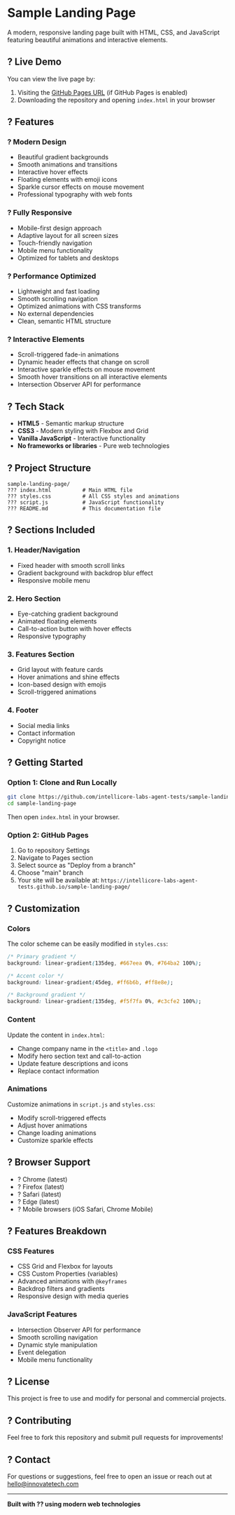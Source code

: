 # Sample Landing Page

A modern, responsive landing page built with HTML, CSS, and JavaScript featuring beautiful animations and interactive elements.

## ? Live Demo

You can view the live page by:
1. Visiting the [GitHub Pages URL](https://intellicore-labs-agent-tests.github.io/sample-landing-page/) (if GitHub Pages is enabled)
2. Downloading the repository and opening `index.html` in your browser

## ? Features

### ? **Modern Design**
- Beautiful gradient backgrounds
- Smooth animations and transitions
- Interactive hover effects
- Floating elements with emoji icons
- Sparkle cursor effects on mouse movement
- Professional typography with web fonts

### ? **Fully Responsive**
- Mobile-first design approach
- Adaptive layout for all screen sizes
- Touch-friendly navigation
- Mobile menu functionality
- Optimized for tablets and desktops

### ? **Performance Optimized**
- Lightweight and fast loading
- Smooth scrolling navigation
- Optimized animations with CSS transforms
- No external dependencies
- Clean, semantic HTML structure

### ? **Interactive Elements**
- Scroll-triggered fade-in animations
- Dynamic header effects that change on scroll
- Interactive sparkle effects on mouse movement
- Smooth hover transitions on all interactive elements
- Intersection Observer API for performance

## ? Tech Stack

- **HTML5** - Semantic markup structure
- **CSS3** - Modern styling with Flexbox and Grid
- **Vanilla JavaScript** - Interactive functionality
- **No frameworks or libraries** - Pure web technologies

## ? Project Structure

```
sample-landing-page/
??? index.html          # Main HTML file
??? styles.css          # All CSS styles and animations
??? script.js           # JavaScript functionality
??? README.md           # This documentation file
```

## ? Sections Included

### 1. **Header/Navigation**
- Fixed header with smooth scroll links
- Gradient background with backdrop blur effect
- Responsive mobile menu

### 2. **Hero Section**
- Eye-catching gradient background
- Animated floating elements
- Call-to-action button with hover effects
- Responsive typography

### 3. **Features Section**
- Grid layout with feature cards
- Hover animations and shine effects
- Icon-based design with emojis
- Scroll-triggered animations

### 4. **Footer**
- Social media links
- Contact information
- Copyright notice

## ? Getting Started

### Option 1: Clone and Run Locally
```bash
git clone https://github.com/intellicore-labs-agent-tests/sample-landing-page.git
cd sample-landing-page
```
Then open `index.html` in your browser.

### Option 2: GitHub Pages
1. Go to repository Settings
2. Navigate to Pages section
3. Select source as "Deploy from a branch"
4. Choose "main" branch
5. Your site will be available at: `https://intellicore-labs-agent-tests.github.io/sample-landing-page/`

## ? Customization

### **Colors**
The color scheme can be easily modified in `styles.css`:
```css
/* Primary gradient */
background: linear-gradient(135deg, #667eea 0%, #764ba2 100%);

/* Accent color */
background: linear-gradient(45deg, #ff6b6b, #ff8e8e);

/* Background gradient */
background: linear-gradient(135deg, #f5f7fa 0%, #c3cfe2 100%);
```

### **Content**
Update the content in `index.html`:
- Change company name in the `<title>` and `.logo`
- Modify hero section text and call-to-action
- Update feature descriptions and icons
- Replace contact information

### **Animations**
Customize animations in `script.js` and `styles.css`:
- Modify scroll-triggered effects
- Adjust hover animations
- Change loading animations
- Customize sparkle effects

## ? Browser Support

- ? Chrome (latest)
- ? Firefox (latest)
- ? Safari (latest)
- ? Edge (latest)
- ? Mobile browsers (iOS Safari, Chrome Mobile)

## ? Features Breakdown

### CSS Features
- CSS Grid and Flexbox for layouts
- CSS Custom Properties (variables)
- Advanced animations with `@keyframes`
- Backdrop filters and gradients
- Responsive design with media queries

### JavaScript Features
- Intersection Observer API for performance
- Smooth scrolling navigation
- Dynamic style manipulation
- Event delegation
- Mobile menu functionality

## ? License

This project is free to use and modify for personal and commercial projects.

## ? Contributing

Feel free to fork this repository and submit pull requests for improvements!

## ? Contact

For questions or suggestions, feel free to open an issue or reach out at hello@innovatetech.com

---

**Built with ?? using modern web technologies**